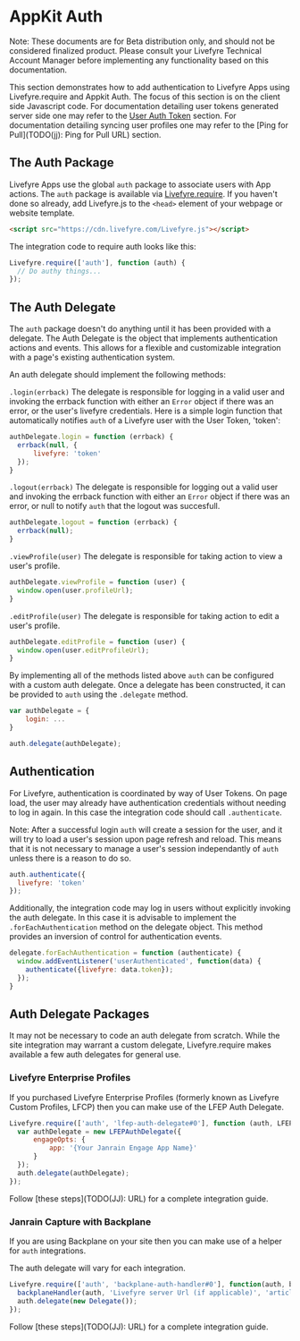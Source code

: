 # AppKit Auth

Note: These documents are for Beta distribution only, and should not be considered finalized product. Please consult your Livefyre Technical Account Manager before implementing any functionality based on this documentation.

This section demonstrates how to add authentication to Livefyre Apps using Livefyre.require and Appkit Auth. The focus of this section is on the client side Javascript code. For documentation detailing user tokens generated server side one may refer to the [User Auth Token](/developers/getting-started/tokens/auth/) section. For documentation detailing syncing user profiles one may refer to the [Ping for Pull](TODO(jj): Ping for Pull URL) section. 

## The Auth Package

Livefyre Apps use the global `auth` package to associate users with App actions. The `auth` package is available via [Livefyre.require](/beta-docs/livefyre-require/). If you haven't done so already, add Livefyre.js to the `<head>` element of your webpage or website template.

```html
<script src="https://cdn.livefyre.com/Livefyre.js"></script>
```

The integration code to require auth looks like this:

```javascript
Livefyre.require(['auth'], function (auth) {
  // Do authy things...
});
```

## The Auth Delegate

The `auth` package doesn't do anything until it has been provided with a delegate. The Auth Delegate is the object that implements authentication actions and events. This allows for a flexible and customizable integration with a page's existing authentication system.

An auth delegate should implement the following methods:

`.login(errback)` The delegate is responsible for logging in a valid user and invoking the errback function with either an `Error` object if there was an error, or the user's livefyre credentials. Here is a simple login function that automatically notifies `auth` of a Livefyre user with the User Token, 'token':

```javascript
authDelegate.login = function (errback) {
  errback(null, {
      livefyre: 'token'
  });
}
```

`.logout(errback)` The delegate is responsible for logging out a valid user and invoking the errback function with either an `Error` object if there was an error, or null to notify `auth` that the logout was succesfull.

```javascript
authDelegate.logout = function (errback) {
  errback(null);
}
```

`.viewProfile(user)` The delegate is responsible for taking action to view a user's profile.

```javascript
authDelegate.viewProfile = function (user) {
  window.open(user.profileUrl);
}
```

`.editProfile(user)` The delegate is responsible for taking action to edit a user's profile.

```javascript
authDelegate.editProfile = function (user) {
  window.open(user.editProfileUrl);
}
```

By implementing all of the methods listed above `auth` can be configured with a custom auth delegate. Once a delegate has been constructed, it can be provided to `auth` using the `.delegate` method.

```javascript
var authDelegate = {
    login: ...
}

auth.delegate(authDelegate);
```

## Authentication

For Livefyre, authentication is coordinated by way of User Tokens. On page load, the user may already have authentication credentials without needing to log in again. In this case the integration code should call `.authenticate`.

Note: After a successful login `auth` will create a session for the user, and it will try to load a user's session upon page refresh and reload. This means that it is not necessary to manage a user's session independantly of `auth` unless there is a reason to do so.

```javascript
auth.authenticate({
  livefyre: 'token'
});
```

Additionally, the integration code may log in users without explicitly invoking the auth delegate. In this case it is advisable to implement the `.forEachAuthentication` method on the delegate object. This method provides an inversion of control for authentication events.

```javascript
delegate.forEachAuthentication = function (authenticate) {
  window.addEventListener('userAuthenticated', function(data) {
    authenticate({livefyre: data.token});
  });
}
```

## Auth Delegate Packages

It may not be necessary to code an auth delegate from scratch. While the site integration may warrant a custom delegate, Livefyre.require makes available a few auth delegates for general use.

### Livefyre Enterprise Profiles

If you purchased Livefyre Enterprise Profiles (formerly known as Livefyre Custom Profiles, LFCP) then you can make use of the LFEP Auth Delegate. 

```javascript
Livefyre.require(['auth', 'lfep-auth-delegate#0'], function (auth, LFEPDelegate) {
  var authDelegate = new LFEPAuthDelegate({
      engageOpts: {
          app: '{Your Janrain Engage App Name}'
      }
  });
  auth.delegate(authDelegate);
});
```

Follow [these steps](TODO(JJ): URL) for a complete integration guide.

### Janrain Capture with Backplane

If you are using Backplane on your site then you can make use of a helper for `auth` integrations.

The auth delegate will vary for each integration.

```javascript
Livefyre.require(['auth', 'backplane-auth-handler#0'], function(auth, backplaneHandler) {
  backplaneHandler(auth, 'Livefyre server Url (if applicable)', 'articleId', 'siteId');
  auth.delegate(new Delegate());
});
```

Follow [these steps](TODO(JJ): URL) for a complete integration guide.
